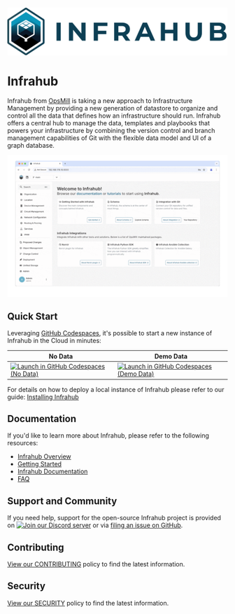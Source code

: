 <!-- markdownlint-disable -->
![Infrahub Logo](docs/static/img/infrahub-hori.svg)
<!-- markdownlint-restore -->

# Infrahub

Infrahub from [OpsMill](https://opsmill.com) is taking a new approach to Infrastructure Management by providing a new generation of datastore to organize and control all the data that defines how an infrastructure should run. Infrahub offers a central hub to manage the data, templates and playbooks that powers your infrastructure by combining the version control and branch management capabilities of Git with the flexible data model and UI of a graph database.

![infrahub screenshot](docs/docs/media/infrahub-readme.gif)

## Quick Start

Leveraging [GitHub Codespaces](https://docs.github.com/en/codespaces/overview), it's possible to start a new instance of Infrahub in the Cloud in minutes:

|  No Data | Demo Data |
|---|---|
| [![Launch in GitHub Codespaces (No Data)](https://img.shields.io/badge/Launch%20Infrahub-0B6581?logo=github)](https://codespaces.new/opsmill/infrahub?devcontainer_path=.devcontainer%2Fdevcontainer.json&ref=stable) | [![Launch in GitHub Codespaces (Demo Data)](https://img.shields.io/badge/Infrahub%20with%20Data-0B6581?logo=github)](https://codespaces.new/opsmill/infrahub?devcontainer_path=.devcontainer%2Fdemo-container%2Fdevcontainer.json&ref=stable) |

For details on how to deploy a local instance of Infrahub please refer to our guide: [Installing Infrahub](https://docs.infrahub.app/guides/installation)

## Documentation

If you'd like to learn more about Infrahub, please refer to the following resources:

- [Infrahub Overview](https://docs.infrahub.app/overview/)
- [Getting Started](https://docs.infrahub.app/tutorials/getting-started/)
- [Infrahub Documentation](https://docs.infrahub.app/)
- [FAQ](https://docs.infrahub.app/faq/)

## Support and Community

If you need help, support for the open-source Infrahub project is provided on [![Join our Discord server](https://img.shields.io/badge/Discord-7289DA?logo=discord&logoColor=white)](https://discord.gg/opsmill) or via [filing an issue on GitHub](https://github.com/opsmill/infrahub/issues).

## Contributing

[View our CONTRIBUTING](./CONTRIBUTING.md) policy to find the latest information.

## Security

[View our SECURITY](https://github.com/opsmill/infrahub?tab=security-ov-file) policy to find the latest information.
